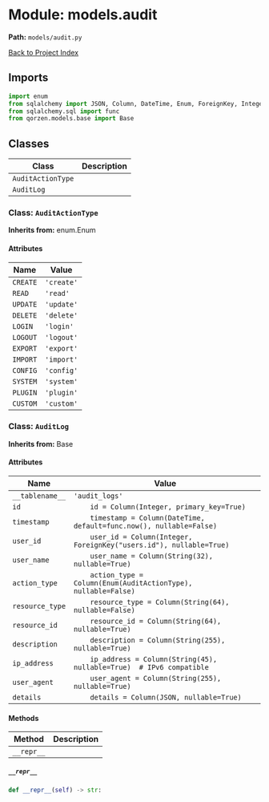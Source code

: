 # Module: models.audit

**Path:** `models/audit.py`

[Back to Project Index](../../index.md)

## Imports
```python
import enum
from sqlalchemy import JSON, Column, DateTime, Enum, ForeignKey, Integer, String
from sqlalchemy.sql import func
from qorzen.models.base import Base
```

## Classes

| Class | Description |
| --- | --- |
| `AuditActionType` |  |
| `AuditLog` |  |

### Class: `AuditActionType`
**Inherits from:** enum.Enum

#### Attributes

| Name | Value |
| --- | --- |
| `CREATE` | `'create'` |
| `READ` | `'read'` |
| `UPDATE` | `'update'` |
| `DELETE` | `'delete'` |
| `LOGIN` | `'login'` |
| `LOGOUT` | `'logout'` |
| `EXPORT` | `'export'` |
| `IMPORT` | `'import'` |
| `CONFIG` | `'config'` |
| `SYSTEM` | `'system'` |
| `PLUGIN` | `'plugin'` |
| `CUSTOM` | `'custom'` |

### Class: `AuditLog`
**Inherits from:** Base

#### Attributes

| Name | Value |
| --- | --- |
| `__tablename__` | `'audit_logs'` |
| `id` | `    id = Column(Integer, primary_key=True)` |
| `timestamp` | `    timestamp = Column(DateTime, default=func.now(), nullable=False)` |
| `user_id` | `    user_id = Column(Integer, ForeignKey("users.id"), nullable=True)` |
| `user_name` | `    user_name = Column(String(32), nullable=True)` |
| `action_type` | `    action_type = Column(Enum(AuditActionType), nullable=False)` |
| `resource_type` | `    resource_type = Column(String(64), nullable=False)` |
| `resource_id` | `    resource_id = Column(String(64), nullable=True)` |
| `description` | `    description = Column(String(255), nullable=True)` |
| `ip_address` | `    ip_address = Column(String(45), nullable=True)  # IPv6 compatible` |
| `user_agent` | `    user_agent = Column(String(255), nullable=True)` |
| `details` | `    details = Column(JSON, nullable=True)` |

#### Methods

| Method | Description |
| --- | --- |
| `__repr__` |  |

##### `__repr__`
```python
def __repr__(self) -> str:
```
